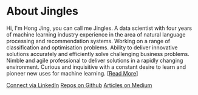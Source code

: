 # About Jingles

Hi, I'm Hong Jing, you can call me Jingles. A data scientist with four years of machine learning industry experience in the area of natural language processing and recommendation systems. Working on a range of classification and optimisation problems. Ability to deliver innovative solutions accurately and efficiently solve challenging business problems. Nimble and agile professional to deliver solutions in a rapidly changing environment. Curious and inquisitive with a constant desire to learn and pioneer new uses for machine learning. [[Read More](https://lonedune.github.io/)]

[Connect via LinkedIn](https://www.linkedin.com/in/jingles/)
[Repos on Github](https://github.com/lonedune)
[Articles on Medium](https://towardsdatascience.com/@lonedune)
